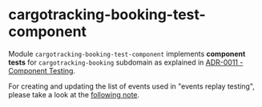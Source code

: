 # cargotracking-booking-test-component

Module `cargotracking-booking-test-component` implements **component tests** for `cargotracking-booking` subdomain as explained in
[ADR-0011 - Component Testing](../../../../../../../support/documentation/adr/content/0011-component-testing.md).

For creating and updating the list of events used in "events replay testing", please take a look at the [following note](../../../../../support/documentation/note/eventListForReplayPreparation.md).
